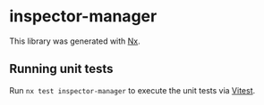 # inspector-manager

This library was generated with [Nx](https://nx.dev).

## Running unit tests

Run `nx test inspector-manager` to execute the unit tests via [Vitest](https://vitest.dev/).
